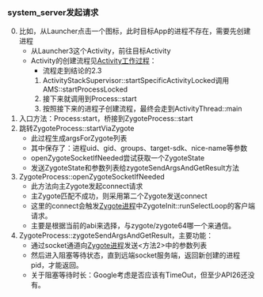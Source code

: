 ### system_server发起请求


0. 比如，从Launcher点击一个图标，此时目标App的进程不存在，需要先创建进程
    * 从Launcher3这个Activity，前往目标Activity
    * Activity的创建流程见[Activity工作过程](../../ComponentWorkFlow/ActivityWorkFlow.md)：
        * 流程走到结论的2.3
        1. ActivityStackSupervisor::startSpecificActivityLocked调用AMS::startProcessLocked
        2. 接下来就调用到Process::start
        3. 按照接下来的进程子创建流程，最终会走到ActivityThread::main
1. 入口方法：Process:start，桥接到ZygoteProcess::start
2. 跳转ZygoteProcess::startViaZygote
    * 此过程生成argsForZygote列表
    * 其中保存了：进程uid、gid、groups、target-sdk、nice-name等参数
    * openZygoteSocketIfNeeded尝试获取一个ZygoteState
    * 发送ZygoteState和参数列表给zygoteSendArgsAndGetResult方法
3. ZygoteProcess::openZygoteSocketIfNeeded
    * 此方法向主Zygote发起connect请求
    * 主Zygote匹配不成功，则采用第二个Zygote发送connect
    * 这里的connect会触发[Zygote进程](ZygoteProcess.md)中ZygoteInit::runSelectLoop的客户端请求。
    * 主要是根据当前的abi来选择，与zygote/zygote64哪一个来通信。
4. ZygoteProcess::zygoteSendArgsAndGetResult，主要功能：
    * 通过socket通道向[Zygote进程](ZygoteProcess.md)发送<方法2>中的参数列表
    * 然后进入阻塞等待状态，直到远端socket服务端，返回新创建的进程pid，才能返回。
    * 关于阻塞等待时长：Google考虑是否应该有TimeOut，但至少API26还没有。